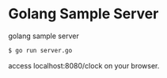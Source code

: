 # Golang Sample Server

golang sample server

```bash
$ go run server.go
```

access localhost:8080/clock on your browser.